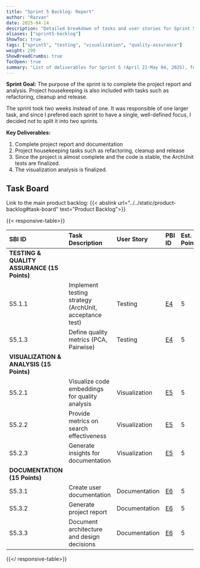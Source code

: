 ```yaml
---
title: "Sprint 5 Backlog: Report"
author: "Razvan"
date: 2025-04-14
description: "Detailed breakdown of tasks and user stories for Sprint 5's testing, visualization features, and analysis"
aliases: ["sprint5-backlog"]
ShowToc: true
tags: ["sprint5", "testing", "visualization", "quality-assurance"]
weight: 299
ShowBreadCrumbs: true
TocOpen: true
summary: "List of deliverables for Sprint 5 (April 21-May 04, 2025), focusing on testing, visualization features, and analysis."
---
```




**Sprint Goal:** The purpose of the sprint is to complete the project report and analysis. Project housekeeping is also included with tasks such as refactoring, cleanup and release. 

The sprint took two weeks instead of one. It was responsible of one larger task, and since I prefered each sprint to have a single, well-defined focus, I decided not to split it into two sprints.

**Key Deliverables:**
1. Complete project report and documentation
2. Project housekeeping tasks such as refactoring, cleanup and release
3. Since the project is almost complete and the code is stable, the ArchUnit tests are finalized.
4. The visualization analysis is finalized.

## Task Board

Link to the main product backlog: {{< abslink url="../../static/product-backlog#task-board" text="Product Backlog">}}

{{< responsive-table>}}

| SBI ID                                      | Task Description                                           | User Story    | PBI ID                                           | Est. Points | Status        |
| :------------------------------------------ | :--------------------------------------------------------- | :------------ | :----------------------------------------------- | :---------- | :------------ |
| **TESTING & QUALITY ASSURANCE (15 Points)** |                                                            |               |                                                  |             |               |
| S5.1.1                                      | Implement testing strategy (ArchUnit, acceptance test) | Testing       | [E4](../../static/product-backlog.md#task-board) | 5           | ✓ (tests)     |
| S5.1.3                                      | Define quality metrics  (PCA, Pairwise)                    | Testing       | [E4](../../static/product-backlog.md#task-board) | 5           | ✓ (report)    |
| **VISUALIZATION & ANALYSIS (15 Points)**    |                                                            |               |                                                  |             |               |
| S5.2.1                                      | Visualize code embeddings for quality analysis             | Visualization | [E5](../../static/product-backlog.md#task-board) | 5           | ✓ (scatter)   |
| S5.2.2                                      | Provide metrics on search effectiveness                    | Visualization | [E5](../../static/product-backlog.md#task-board) | 5           | ✓ (pair-wise) |
| S5.2.3                                      | Generate insights for documentation                        | Visualization | [E5](../../static/product-backlog.md#task-board) | 5           | ✓             |
| **DOCUMENTATION (15 Points)**               |                                                            |               |                                                  |             |               |
| S5.3.1                                      | Create user documentation                                  | Documentation | [E6](../../static/product-backlog.md#task-board) | 5           | ✓             |
| S5.3.2                                      | Generate project report                                    | Documentation | [E6](../../static/product-backlog.md#task-board) | 5           | ✓             |
| S5.3.3                                      | Document architecture and design decisions                 | Documentation | [E6](../../static/product-backlog.md#task-board) | 5           | ✓             |

{{</ responsive-table>}}
